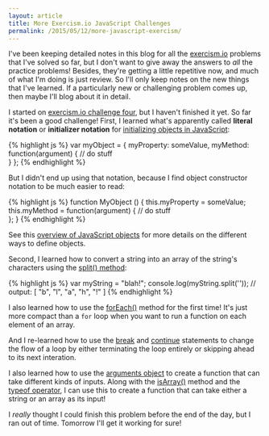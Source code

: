 ```yaml
---
layout: article
title: More Exercism.io JavaScript Challenges
permalink: /2015/05/12/more-javascript-exercism/
---
```


I've been keeping detailed notes in this blog for all the [exercism.io](http://exercism.io/) problems that I've solved so far, but I don't want to give away the answers to *all* the practice problems! Besides, they're getting a little repetitive now, and much of what I'm doing is just review. So I'll only keep notes on the new things that I've learned. If a particularly new or challenging problem comes up, then maybe I'll blog about it in detail.

I started on [exercism.io challenge four](http://exercism.io/exercises/javascript/hamming/readme), but I haven't finished it yet. So far it's been a good challenge! First, I learned what's apparently called **literal notation** or **initializer notation** for [initializing objects in JavaScript](https://developer.mozilla.org/en-US/docs/Web/JavaScript/Reference/Operators/Object_initializer):

{% highlight js %}
var myObject = {
    myProperty: someValue,
    myMethod: function(argument) {
        // do stuff        
    }
};
{% endhighlight %}

But I didn't end up using that notation, because I find object constructor notation to be much easier to read:

{% highlight js %}
function MyObject () {
    this.myProperty = someValue;
    this.myMethod = function(argument) {
        // do stuff        
    };
}
{% endhighlight %}

See this [overview of JavaScript objects](https://developer.mozilla.org/en-US/docs/Web/JavaScript/Guide/Working_with_Objects) for more details on the different ways to define objects.

Second, I learned how to convert a string into an array of the string's characters using the [split() method](https://developer.mozilla.org/en-US/docs/Web/JavaScript/Reference/Global_Objects/String/split):

{% highlight js %}
var myString = "blah!";
console.log(myString.split(''));
// output: [ "b", "l", "a", "h", "!" ]
{% endhighlight %}

I also learned how to use the [forEach()](https://developer.mozilla.org/en-US/docs/Web/JavaScript/Reference/Global_Objects/Array/forEach) method for the first time! It's just more compact than a `for` loop when you want to run a function on each element of an array.
 
And I re-learned how to use the [break](https://developer.mozilla.org/en-US/docs/Web/JavaScript/Reference/Statements/break) and [continue](https://developer.mozilla.org/en-US/docs/Web/JavaScript/Reference/Statements/continue) statements to change the flow of a loop by either terminating the loop entirely or skipping ahead to its next interation.

I also learned how to use the [arguments object](https://developer.mozilla.org/en-US/docs/Web/JavaScript/Reference/Functions/arguments) to create a function that can take different kinds of inputs. Along with the [isArray()](https://developer.mozilla.org/en-US/docs/Web/JavaScript/Reference/Global_Objects/Array/isArray) method and the [typeof operator](https://developer.mozilla.org/en-US/docs/Web/JavaScript/Reference/Operators/typeof), I can use this to create a function that can take either a string or an array as its input!

I *really* thought I could finish this problem before the end of the day, but I ran out of time. Tomorrow I'll get it working for sure!